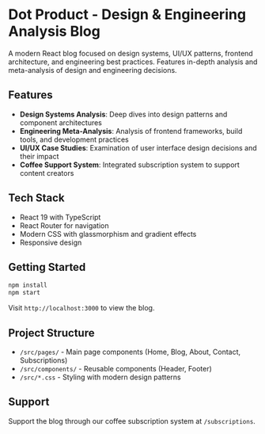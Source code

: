 # Dot Product - Design & Engineering Analysis Blog

A modern React blog focused on design systems, UI/UX patterns, frontend architecture, and engineering best practices. Features in-depth analysis and meta-analysis of design and engineering decisions.

## Features

- **Design Systems Analysis**: Deep dives into design patterns and component architectures
- **Engineering Meta-Analysis**: Analysis of frontend frameworks, build tools, and development practices  
- **UI/UX Case Studies**: Examination of user interface design decisions and their impact
- **Coffee Support System**: Integrated subscription system to support content creators

## Tech Stack

- React 19 with TypeScript
- React Router for navigation
- Modern CSS with glassmorphism and gradient effects
- Responsive design

## Getting Started

```bash
npm install
npm start
```

Visit `http://localhost:3000` to view the blog.

## Project Structure

- `/src/pages/` - Main page components (Home, Blog, About, Contact, Subscriptions)
- `/src/components/` - Reusable components (Header, Footer)
- `/src/*.css` - Styling with modern design patterns

## Support

Support the blog through our coffee subscription system at `/subscriptions`.